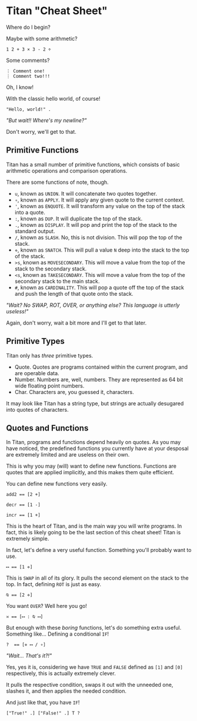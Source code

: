 # Titan "Cheat Sheet"
Where do I begin?

Maybe with some arithmetic?

```
1 2 + 3 × 3 - 2 ÷
```

Some comments?

```
⋮ Comment one!
⋮ Comment two!!!
```

Oh, I know!

With the classic hello world, of course!

```
"Hello, world!" .
```

*"But wait!! Where's my newline?"*

Don't worry, we'll get to that.

## Primitive Functions
Titan has a small number of primitive functions, which consists of basic arithmetic operations and comparison operations.

There are some functions of note, though.

- `∪`, known as `UNION`. It will concatenate two quotes together.
- `∘`, known as `APPLY`. It will apply any given quote to the current context.
- `'`, known as `ENQUOTE`. It will transform any value on the top of the stack into a quote.
- `:`, known as `DUP`. It will duplicate the top of the stack.
- `.`, known as `DISPLAY`. It will pop and print the top of the stack to the standard output.
- `/`, known as `SLASH`. No, this is not division. This will pop the top of the stack.
- `⋄`, known as `SNATCH`. This will pull a value `N` deep into the stack to the top of the stack.
- `>s`, known as `MOVESECONDARY`. This will move a value from the top of the stack to the secondary stack.
- `<s`, known as `TAKESECONDARY`. This will move a value from the top of the secondary stack to the main stack.
- `#`, known as `CARDINALITY`. This will pop a quote off the top of the stack and push the length of that quote onto the stack.

*"Wait? No SWAP, ROT, OVER, or anything else? This language is utterly useless!"*

Again, don't worry, wait a bit more and I'll get to that later.

## Primitive Types
Titan only has *three* primitive types.

- Quote. Quotes are programs contained within the current program, and are operable data.
- Number. Numbers are, well, numbers. They are represented as 64 bit wide floating point numbers.
- Char. Characters are, you guessed it, characters.

It may look like Titan has a string type, but strings are actually desugared into quotes of characters.

## Quotes and Functions
In Titan, programs and functions depend heavily on quotes. As you may have noticed, the predefined functions you currently have at your desposal are extremely limited and are useless on their own.

This is why you may (will) want to define new functions. Functions are quotes that are applied implicitly, and this makes them quite efficient.

You can define new functions very easily.

```
add2 == [2 +]

decr == [1 -]

incr == [1 +]
```

This is the heart of Titan, and is the main way you will write programs. In fact, this is likely going to be the last section of this cheat sheet! Titan is extremely simple.

In fact, let's define a very useful function. Something you'll probably want to use.

```
⟷ == [1 ⋄]
```

This is `SWAP` in all of its glory. It pulls the second element on the stack to the top. In fact, defining `ROT` is just as easy.

```
⍉ == [2 ⋄]
```

You want `OVER`? Well here you go!

```
≍ == [⟷ : ⍉ ⟷]
```

But enough with these *boring* functions, let's do something extra useful. Something like... Defining a conditional `IF`!

```
?  == [⋄ ⟷ / ∘]
```

*"Wait... That's it?!"*

Yes, yes it is, considering we have `TRUE` and `FALSE` defined as `[1]` and `[0]` respectively, this is actually extremely clever.

It pulls the respective condition, swaps it out with the unneeded one, slashes it, and then applies the needed condition.

And just like that, you have `IF`!

```
["True!" .] ["False!" .] T ?
```